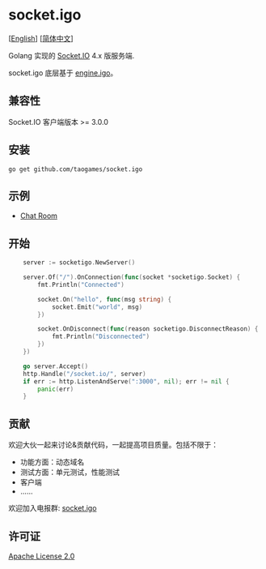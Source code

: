 # socket.igo
\[[English](README.md)\]
\[[简体中文](README-zh-Hans.md)\]

Golang 实现的 [Socket.IO](https://socket.io/) 4.x 版服务端.

socket.igo 底层基于 [engine.igo](https://github.com/taogames/engine.igo)。


## 兼容性
Socket.IO 客户端版本 >= 3.0.0


## 安装
```
go get github.com/taogames/socket.igo
```


## 示例
* [Chat Room](example/chat)


## 开始
```go
	server := socketigo.NewServer()

	server.Of("/").OnConnection(func(socket *socketigo.Socket) {
        fmt.Println("Connected")

		socket.On("hello", func(msg string) {
			socket.Emit("world", msg)
		})

        socket.OnDisconnect(func(reason socketigo.DisconnectReason) {
            fmt.Println("Disconnected")
		})
	})

	go server.Accept()
	http.Handle("/socket.io/", server)
	if err := http.ListenAndServe(":3000", nil); err != nil {
		panic(err)
	}
```


## 贡献
欢迎大伙一起来讨论&贡献代码，一起提高项目质量。包括不限于：
* 功能方面：动态域名
* 测试方面：单元测试，性能测试
* 客户端
* ......


欢迎加入电报群: [socket.igo](https://t.me/+9c2-MZrtT4tmMTJl)
## 许可证
[Apache License 2.0](LICENSE)
